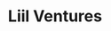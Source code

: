 ---
layout: firm_page
title: "Liil Ventures"
id: "liil.city"
permalink: "/liilventuresliil.city/"
website: "https://www.liil.city"
offices: "Ciudad de México (Mexico)"
investment_stages: "Seed, Series A, Series B, Series C"
portfolio_companies: "Cabify, Keyo, What3Words, Teralytics, Mi águila, Voltlines, Autofleet, Miles"
portfolio_link: "https://www.liil.city/new-portfolio"
investment_markets: "Smart city, New mobility"
founded_year: "2017"
description: "Liil Ventures is a mobility intelligence network investing in early-stage companies focused on smart city and new mobility solutions. They provide capital, strategic support, and transportation intelligence to help founders build successful ventures. Their focus is on improving quality of life in cities."
linkedin: "https://www.linkedin.com/company/liil-ventures/"
twitter: ""
instagram: ""
team_page: ""
investor_type: "Venture Capital, CVC"
crunchbase: "https://www.crunchbase.com/organization/liil-ventures"
pitchbook: "https://pitchbook.com/profiles/investor/224252-65"

# SEO Optimization
meta_title: "Liil Ventures - VC Firm - projectstartups.com"
meta_description: "Liil Ventures, Liil Ventures is a mobility intelligence network investing in early-stage companies focused on smart city and new mobility solutions. They provide cap..."
meta_keywords: "Liil Ventures, Smart city, New mobility, VC firm, venture capital, startup investor, projectstartups.com"
canonical_url: "https://vc.projectstartups.com/liilventuresliil.city/"
---